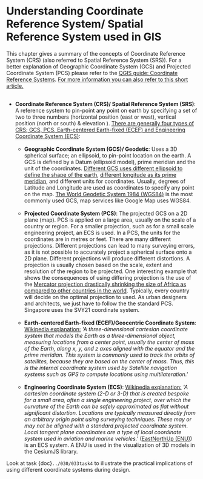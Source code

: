 # Understanding Coordinate Reference System/ Spatial Reference System used in GIS 

This chapter gives a summary of the concepts of Coordinate Reference System (CRS) (also referred to Spatial Reference System (SRS)). For a better explanation of Geographic Coordinate System (GCS) and Projected Coordinate System (PCS) please refer to the <a href="https://docs.qgis.org/3.16/en/docs/gentle_gis_introduction/coordinate_reference_systems.html" target="_blank">QGIS guide: Coordinate Reference Systems</a>.  <a href="https://www.mathworks.com/help/map/choose-a-3-d-coordinate-system.html" target="_blank">For more information you can also refer to this short article.</a>
<br/><br/>
- **Coordinate Reference System (CRS)/ Spatial Reference System (SRS)**: A reference system to pin-point any point on earth by specifying a set of two to three numbers (horizontal position (east or west), vertical position (north or south) & elevation ). <a href="https://en.wikipedia.org/wiki/Spatial_reference_system" target="_blank">There are generally four types of CRS; GCS, PCS, Earth-centered Earth-fixed (ECEF) and Engineering Coordinate System (ECS)</a>:
    <br/><br/>
    - **Geographic Coordinate System (GCS)/ Geodetic**: Uses a 3D spherical surface; an ellipsoid, to pin-point location on the earth. A GCS is defined by a Datum (ellipsoid model), prime meridian and the unit of the coordinates. <a href="https://support.virtual-surveyor.com/en/support/solutions/articles/1000261329-what-is-an-ellipsoid-" target="_blank">Different GCS uses different ellipsoid to define the shape of the earth</a>, <a href="https://en.wikipedia.org/wiki/Prime_meridian" target="_blank">different longitude as its prime meridian</a>, and different units for coordinates. Usually, degrees of Latitude and Longitude are used as coordinates to specify any point on the map. <a href="https://support.virtual-surveyor.com/en/support/solutions/articles/1000261351-what-is-wgs84-" target="_blank">The World Geodetic System 1984 (WGS84)</a> is the most commonly used GCS, map services like Google Map uses WGS84.
    <br/><br/>
    - **Projected Coordinate System (PCS)**: The projected GCS on a 2D plane (map). PCS is applied on a large area, usually on the scale of a country or region. For a smaller projection, such as for a small scale engineering project, an ECS is used. In a PCS, the units for the coordinates are in metres or feet. There are many different projections. Different projections can lead to many surveying errors, as it is not possible to accurately project a spherical surface onto a 2D plane. Different projections will produce different distortions. A projection is usually chosen based on the scale, extent and resolution of the region to be projected. One interesting example that shows the consequences of using differing projection is the use of the <a href="https://edition.cnn.com/2016/08/18/africa/real-size-of-africa/index.html" target="_blank">Mercator projection drastically shrinking the size of Africa as compared to other countries in the world</a>. Typically, every country will decide on the optimal projection to used. As urban designers and architects, we just have to follow the the standard PCS. Singapore uses the SVY21 coordinate system.
    <br/><br/>
    - **Earth-centered Earth-fixed (ECEF)/Geocentric Coordinate System**: <a href="https://en.wikipedia.org/wiki/Earth-centered,_Earth-fixed_coordinate_system" target="_blank">Wikipedia explanation:</a> *'A three-dimensional cartesian coordinate system that models the Earth as a three-dimensional object, measuring locations from a center point, usually the center of mass of the Earth, along x, y, and z axes aligned with the equator and the prime meridian. This system is commonly used to track the orbits of satellites, because they are based on the center of mass. Thus, this is the internal coordinate system used by Satellite navigation systems such as GPS to compute locations using multilateration.'*
    <br/><br/>
    - **Engineering Coordinate System (ECS)**: <a href="https://en.wikipedia.org/wiki/Spatial_reference_system" target="_blank">Wikipedia explanation:</a> *'A cartesian coordinate system (2-D or 3-D) that is created bespoke for a small area, often a single engineering project, over which the curvature of the Earth can be safely approximated as flat without significant distortion. Locations are typically measured directly from an arbitrary origin point using surveying techniques. These may or may not be aligned with a standard projected coordinate system. Local tangent plane coordinates are a type of local coordinate system used in aviation and marine vehicles.'* (<a href="https://en.wikipedia.org/wiki/Local_tangent_plane_coordinates" target="_blank">EastNorthUp (ENU)</a>) is an ECS system. A ENU is used in the visualization of 3D models in the CesiumJS library.


Look at task {doc}`../030/033task4` to illustrate the practical implications of using different coordinate systems during design.
